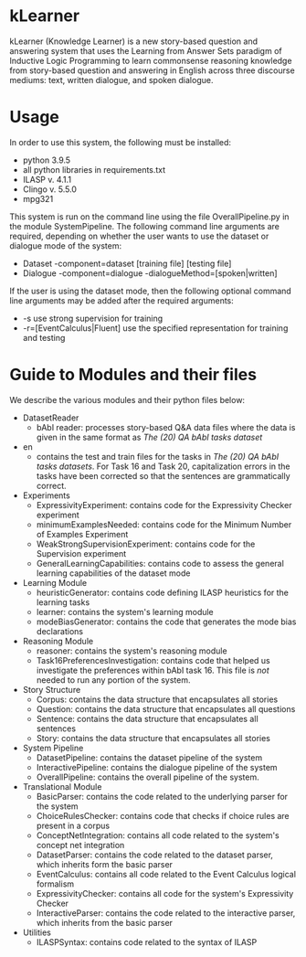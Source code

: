 # kLearner

kLearner (Knowledge Learner) is a new story-based question and answering system that uses the Learning from Answer Sets paradigm of 
Inductive Logic Programming to learn commonsense reasoning knowledge from story-based question and answering in English 
across three discourse mediums: text, written dialogue, and spoken dialogue. 



# Usage 
In order to use this system, the following must be installed: 
* python 3.9.5
* all python libraries in requirements.txt
* ILASP v. 4.1.1 
* Clingo v. 5.5.0
* mpg321 

This system is run on the command line using the file OverallPipeline.py in the module SystemPipeline.
The following command line arguments are required, depending on whether the user wants to use the dataset or dialogue
mode of the system: 
* Dataset -component=dataset \[training file\] \[testing file\]
* Dialogue -component=dialogue -dialogueMethod=\[spoken|written\]

If the user is using the dataset mode, then the following optional command line arguments may be added 
after the required arguments: 
* -s                          use strong supervision for training 
* -r=\[EventCalculus|Fluent\] use the specified representation for training and testing

# Guide to Modules and their files
We describe the various modules and their python files below:
* DatasetReader
   * bAbI reader: processes story-based Q\&A data files where the data is given in the same format as
    _The (20) QA bAbI tasks dataset_
* en 
  * contains the test and train files for the tasks in _The (20) QA bAbI tasks datasets_. For 
    Task 16 and Task 20, capitalization errors in the tasks have been corrected so that the sentences are 
    grammatically correct.
* Experiments
  * ExpressivityExperiment: contains code for the Expressivity Checker experiment
  * minimumExamplesNeeded: contains code for the Minimum Number of Examples Experiment
  * WeakStrongSupervisionExperiment: contains code for the Supervision experiment
  * GeneralLearningCapabilities: contains code to assess the general learning capabilities of the dataset mode
* Learning Module
  * heuristicGenerator: contains code defining ILASP heuristics for the learning tasks
  * learner: contains the system's learning module
  * modeBiasGenerator: contains the code that generates the mode bias declarations
* Reasoning Module
  * reasoner: contains the system's reasoning module
  * Task16PreferencesInvestigation: contains code that helped us investigate the preferences within bAbI task 16. This 
  file is _not_ needed to run any portion of the system.
* Story Structure
  * Corpus: contains the data structure that encapsulates all stories
  * Question: contains the data structure that encapsulates all questions
  * Sentence: contains the data structure that encapsulates all sentences
  * Story: contains the data structure that encapsulates all stories
* System Pipeline
  * DatasetPipeline: contains the dataset pipeline of the system
  * InteractivePipeline: contains the dialogue pipeline of the system
  * OverallPipeline: contains the overall pipeline of the system. 
* Translational Module
  * BasicParser: contains the code related to the underlying parser for the system
  * ChoiceRulesChecker: contains code that checks if choice rules are present in a corpus
  * ConceptNetIntegration: contains all code related to the system's concept net integration
  * DatasetParser: contains the code related to the dataset parser, which inherits form the basic parser
  * EventCalculus: contains all code related to the Event Calculus logical formalism
  * ExpressivityChecker: contains all code for the system's Expressivity Checker
  * InteractiveParser: contains the code related to the interactive parser, which inherits from the basic parser
* Utilities
  * ILASPSyntax: contains code related to the syntax of ILASP

